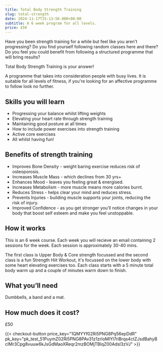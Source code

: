 ```yaml
---
title: Total Body Strength Training
slug: total-strength
date: 2024-11-17T15:13:58.000+00:00
subtitle: A 6 week program for all levels.
price: £50
---
```


Have you been strength training for a while but feel like you aren't progressing? Do you find yourself following random classes here and there? Do you feel you could benefit from following a structured programme that will bring results?

<!--more-->

Total Body Strength Training is your answer!

A programme that takes into consideration people with busy lives. It is suitable for all levels of fitness, if you're looking for an affective programme to follow look no further.


## Skills you will learn

- Progressing your balance whilst lifting weights
- Elevating your heart rate through strength training
- Maintaining good posture at all times
- How to include power exercises into strength training
- Active core exercises 
- All whilst having fun!


## Benefits of strength training

- Improves Bone Density - weight baring exercise reduces risk of osteoporosis.
- Increases Muscle Mass - which declines from 30 yrs+
- Enhances Mood - leaves you feeling great & energised.
- Increases Metabolism - more muscle means more calories burnt.
- Reduces Stress - helps clear your mind and reduces stress.
- Prevents Injuries - building muscle supports your joints, reducing the risk of injury.
- Improved Confidence - as you get stronger you’ll notice changes in your body that boost self esteem and make you feel unstoppable.

## How it works

This is an 6 week course. Each week you will recieve an email containing 2 sessions for the week. Each session is approximately 30-40 mins.

The first class is Upper Body & Core strength focussed and the second class is a fun Strength Hiit Workout, it's focussed on the lower body with some heart elevating exercises too. Each class starts with a 5 minute total body warm up and a couple of minutes warm down to finish.

## What you’ll need

Dumbbells, a band and a mat.

## How much does it cost?

£50


{{< checkout-button price_key="1QMYYf02Ri5PNG8Pq56epDdR" pk_key="pk_test_51PuymZ02Ri5PNG8PAv31z1zrloMlYl7riBrqs4ctZJsdBahyBcIMr3Cpg8vuuw6kJsGdMaoXReqr2mzBOMjTBlqZ00Adsl3zVJ" >}}